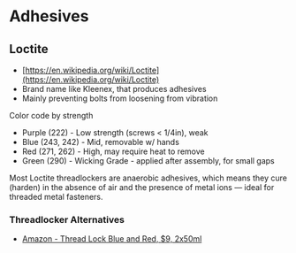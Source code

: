 # Adhesives

## Loctite

- [https://en.wikipedia.org/wiki/Loctite](https://en.wikipedia.org/wiki/Loctite)
- Brand name like Kleenex, that produces adhesives
- Mainly preventing bolts from loosening from vibration

Color code by strength

- Purple (222) - Low strength (screws < 1/4in), weak
- Blue (243, 242) - Mid, removable w/ hands
- Red (271, 262) - High, may require heat to remove
- Green (290) - Wicking Grade - applied after assembly, for small gaps

Most Loctite threadlockers are anaerobic adhesives, which means they cure (harden) in the absence of air and the presence of metal ions — ideal for threaded metal fasteners.

### Threadlocker Alternatives

- [Amazon - Thread Lock Blue and Red, $9, 2x50ml](https://www.amazon.com/Threadlocker-Strength-Fasteners-Against-Losening/dp/B0DPM5NWRL)